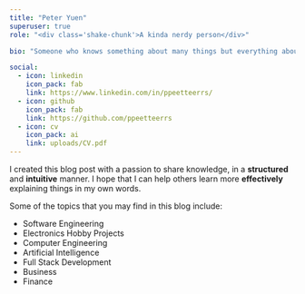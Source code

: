 ```yaml
---
title: "Peter Yuen"
superuser: true
role: "<div class='shake-chunk'>A kinda nerdy person</div>"

bio: "Someone who knows something about many things but everything about nothing :neutral_face:"

social:
  - icon: linkedin
    icon_pack: fab
    link: https://www.linkedin.com/in/ppeetteerrs/
  - icon: github
    icon_pack: fab
    link: https://github.com/ppeetteerrs
  - icon: cv
    icon_pack: ai
    link: uploads/CV.pdf
---
```


I created this blog post with a passion to share knowledge, in a **structured** and **intuitive** manner. I hope that I can help others learn more **effectively** explaining things in my own words.

Some of the topics that you may find in this blog include:

- Software Engineering
- Electronics Hobby Projects
- Computer Engineering
- Artificial Intelligence
- Full Stack Development
- Business
- Finance
